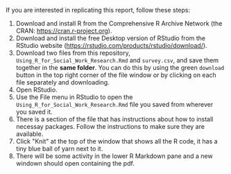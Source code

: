 If you are interested in replicating this report, follow these steps:

1) Download and install R from the Comprehensive R Archive Network (the CRAN: https://cran.r-project.org).
2) Download and install the free Desktop version of RStudio from the RStudio website (https://rstudio.com/products/rstudio/download/).
3) Download two files from this repository, `Using_R_for_Social_Work_Research.Rmd` and `survey.csv`, and save them together in the **same folder**. You can do this by using the green `download` button in the top right corner of the file window or by clicking on each file separately and downloading.
4) Open RStudio.
6) Use the File menu in RStudio to open the `Using_R_for_Social_Work_Research.Rmd` file you saved from wherever you saved it. 
7) There is a section of the file that has instructions about how to install necessay packages. Follow the instructions to make sure they are available.
8) Click "Knit" at the top of the window that shows all the R code, it has a tiny blue ball of yarn next to it.
8) There will be some activity in the lower R Markdown pane and a new windown should open containing the pdf.


